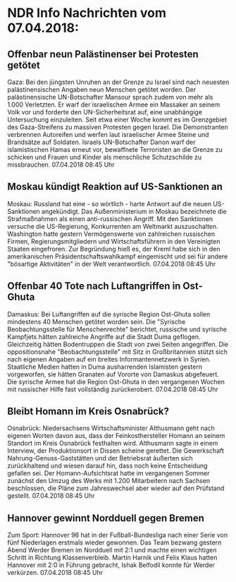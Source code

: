 # NDR Info Nachrichten vom 07.04.2018:


## Offenbar neun Palästinenser bei Protesten getötet
Gaza:	Bei den jüngsten Unruhen an der Grenze zu Israel sind nach neuesten palästinensischen Angaben neun Menschen getötet worden. Der palästinensische UN-Botschafter Mansour sprach zudem von mehr als 1.000 Verletzten. Er warf der israelischen Armee ein Massaker an seinem Volk vor und forderte den UN-Sicherheitsrat auf, eine unabhängige Untersuchung einzuleiten. Seit etwa einer Woche kommt es im Grenzgebiet des Gaza-Streifens zu massiven Protesten gegen Israel. Die Demonstranten verbrennen Autoreifen und werfen laut israelischer Armee Steine und Brandsätze auf Soldaten. Israels UN-Botschafter Danon warf der islamistischen Hamas erneut vor, bewaffnete Terroristen an die Grenze zu schicken und Frauen und Kinder als menschliche Schutzschilde zu missbrauchen. 07.04.2018 08:45 Uhr 

## Moskau kündigt Reaktion auf US-Sanktionen an
Moskau: Russland hat eine - so wörtlich - harte Antwort auf die neuen US-Sanktionen angekündigt. Das Außenministerium in Moskau bezeichnete die Strafmaßnahmen als einen anti-russischen Angriff. Mit den Sanktionen versuche die US-Regierung, Konkurrenten am Weltmarkt auszuschalten. Washington hatte gestern Vermögenswerte von zahlreichen russischen Firmen, Regierungsmitgliedern und Wirtschaftsführern in den Vereinigten Staaten eingefroren. Zur Begründung hieß es, der Kreml habe sich in den amerikanischen Präsidentschaftswahlkampf eingemischt und sei für andere "bösartige Aktivitäten" in der Welt verantwortlich. 07.04.2018 08:45 Uhr 

## Offenbar 40 Tote nach Luftangriffen in Ost-Ghuta
Damaskus: Bei Luftangriffen auf die syrische Region Ost-Ghuta sollen mindestens 40 Menschen getötet worden sein. Die "Syrische Beobachtungsstelle für Menschenrechte" berichtet, russische und syrische Kampfjets hätten zahlreiche Angriffe auf die Stadt Duma geflogen. Gleichzeitig hätten Bodentruppen die Stadt von zwei Seiten angegriffen. Die oppositionsnahe "Beobachtungsstelle" mit Sitz in Großbritannien stützt sich nach eigenen Angaben auf ein breites Informantennetzwerk in Syrien. Staatliche Medien hatten in Duma ausharrenden Islamisten gestern vorgeworfen, sie hätten Granaten auf Vororte von Damaskus abgefeuert. Die syrische Armee hat die Region Ost-Ghuta in den vergangenen Wochen mit russischer Hilfe fast vollständig zurückerobert. 07.04.2018 08:45 Uhr 

## Bleibt Homann im Kreis Osnabrück?
Osnabrück:	Niedersachsens Wirtschaftsminister Althusmann geht nach eigenen Worten davon aus, dass der Feinkosthersteller Homann an seinem  Standort im Kreis Osnabrück festhalten wird. Althusmann sagte in einem Interview, der Produktionsort in Dissen scheine gerettet. Die Gewerkschaft Nahrung-Genuss-Gaststätten und der Betriebsrat äußerten sich zurückhaltend und wiesen darauf hin, dass noch keine Entscheidung gefallen sei. Der Homann-Aufsichtsrat hatte im vergangenen Sommer zunächst den Umzug des Werks mit 1.200 Mitarbeitern nach Sachsen beschlossen, die Pläne zum Jahreswechsel aber wieder auf den Prüfstand gestellt. 07.04.2018 08:45 Uhr 

## Hannover gewinnt Nordduell gegen Bremen
Zum Sport:		Hannover 96 hat in der Fußball-Bundesliga nach einer Serie von fünf Niederlagen erstmals wieder gewonnen. Das Team bezwang  gestern Abend Werder Bremen im Nordduell mit 2:1 und machte einen wichtigen Schritt in Richtung Klassenverbleib. Martin Harnik und Felix Klaus hatten Hannover mit 2:0 in Führung gebracht, Ishak Belfodil konnte für Werder verkürzen. 07.04.2018 08:45 Uhr 
